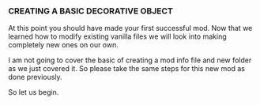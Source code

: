 ### CREATING A BASIC DECORATIVE OBJECT
At this point you should have made your first successful mod. Now that we learned how to modify existing vanilla files we will look into making completely new ones on our own.  

I am not going to cover the basic of creating a mod info file and new folder as we just covered it. So please take the same steps for this new mod as done previously.  

So let us begin.